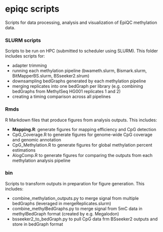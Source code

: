 # epiqc scripts

Scripts for data processing, analysis and visualization of EpiQC methylation data. 


### SLURM scripts

Scripts to be run on HPC (submitted to scheduler using SLURM). This folder includes scripts for:
* adapter trimming
* running each methylation pipeline (bwameth.slurm, Bismark.slurm, BitMapperBS.slurm, BSseeker2.slrum)
* downsampling bedGraphs generated by each methylation pipeline
* merging replicates into one bedGraph per library (e.g. combining bedGraphs from MethylSeq HG001 replicates 1 and 2)
* creating a timing comparison across all pipelines

### Rmds

R Markdown files that produce figures from analysis outputs. This includes:
* **Mapping.R**: generate figures for mapping efficiency and CpG detection
* CpG_Coverage.R to generate figures for genome-wide CpG coverage and genomic annotation
* CpG_Methylation.R to generate figures for global methylation percent estimations
* AlogComp.R to generate figures for comparing the outputs from each methylation analysis pipeline

### bin
Scripts to transform outputs in preparation for figure generation. This includes:
* combine_methylation_outputs.py to merge signal from multiple bedGraphs (leveraged in mergeReplicates.slurm)
* combine_methylBedGraphs.py to merge signal from 5mC data in methylBedGraph format (created by e.g. Megalodon)
* bsseeker2_to_bedGraph.py to pull CpG data frm BSseeker2 outputs and store in bedGraph format

